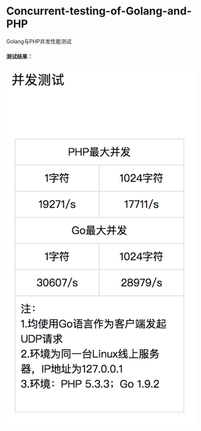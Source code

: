 # Concurrent-testing-of-Golang-and-PHP
Golang与PHP并发性能测试

#### 测试结果：
![测试结果](https://github.com/ZhangYizhe/Concurrent-testing-of-Golang-and-PHP/blob/master/result.png)


